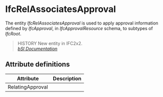 IfcRelAssociatesApproval
========================
The entity _IfcRelAssociatesApproval_ is used to apply approval information
defined by _IfcApproval_, in _IfcApprovalResource_ schema, to subtypes of
_IfcRoot_.  
  
> HISTORY  New entity in IFC2x2.  
[ _bSI
Documentation_](https://standards.buildingsmart.org/IFC/DEV/IFC4_2/FINAL/HTML/schema/ifccontrolextension/lexical/ifcrelassociatesapproval.htm)


Attribute definitions
---------------------
| Attribute        | Description   |
|------------------|---------------|
| RelatingApproval |               |

